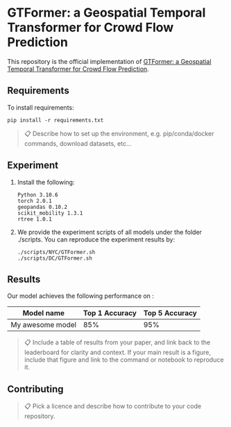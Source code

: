 # GTFormer: a Geospatial Temporal Transformer for Crowd Flow Prediction

This repository is the official implementation of [GTFormer: a Geospatial Temporal Transformer for Crowd Flow Prediction](https://arxiv.org/abs/2030.12345). 


## Requirements

To install requirements:

```setup
pip install -r requirements.txt
```

>📋  Describe how to set up the environment, e.g. pip/conda/docker commands, download datasets, etc...

## Experiment

1. Install the following:
   ```
   Python 3.10.6
   torch 2.0.1
   geopandas 0.10.2
   scikit_mobility 1.3.1
   rtree 1.0.1
   ```

2. We provide the experiment scripts of all models under the folder ./scripts. You can reproduce the experiment results by:
   ```
   ./scripts/NYC/GTFormer.sh
   ./scripts/DC/GTFormer.sh
   ``` 


## Results

Our model achieves the following performance on :

| Model name         | Top 1 Accuracy  | Top 5 Accuracy |
| ------------------ |---------------- | -------------- |
| My awesome model   |     85%         |      95%       |

>📋  Include a table of results from your paper, and link back to the leaderboard for clarity and context. If your main result is a figure, include that figure and link to the command or notebook to reproduce it. 


## Contributing

>📋  Pick a licence and describe how to contribute to your code repository. 
